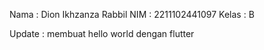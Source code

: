 Nama : Dion Ikhzanza Rabbil
NIM : 2211102441097
Kelas : B

Update : membuat hello world dengan flutter
